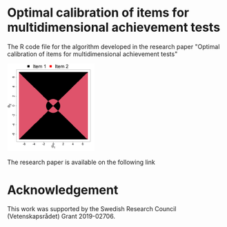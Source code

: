 # Optimal calibration of items for multidimensional achievement tests


The R code file for the algorithm developed in the research paper "Optimal calibration of items for multidimensional
achievement tests"

<img src="Exp1.png" width="40%" />

The research paper is available on the following link


# Acknowledgement
This work was supported by the Swedish Research Council (Vetenskapsrådet) Grant 2019-02706.
